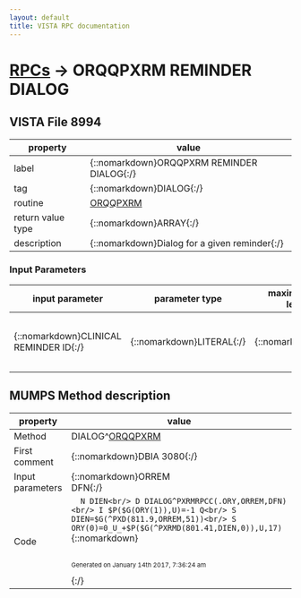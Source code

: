 ```yaml
---
layout: default
title: VISTA RPC documentation
---
```




# [RPCs](TableOfContent.md) &#8594; ORQQPXRM REMINDER DIALOG 


 ## VISTA File 8994 


 property | value 
--- | --- 
 label | {::nomarkdown}ORQQPXRM REMINDER DIALOG{:/}
 tag | {::nomarkdown}DIALOG{:/}
 routine | [ORQQPXRM](http://code.osehra.org/dox/Routine_ORQQPXRM_source.html)
 return value type | {::nomarkdown}ARRAY{:/}
 description | {::nomarkdown}Dialog for a given reminder{:/}

### Input Parameters

| input parameter | parameter type | maximum data length | required | description | 
| --- | --- | --- | --- | --- | 
| {::nomarkdown}CLINICAL REMINDER ID{:/} | {::nomarkdown}LITERAL{:/} | {::nomarkdown}16{:/} | {::nomarkdown}true{:/} | {::nomarkdown}Clinical reminder (ien) from CLINICAL REMINDER DEFINITION file [#811.9]{:/} | 


## MUMPS Method description

 property | value 
 --- | --- 
 Method | DIALOG^[ORQQPXRM](http://code.osehra.org/dox/Routine_ORQQPXRM_source.html)
 First comment | {::nomarkdown}DBIA 3080{:/}
 Input parameters | {::nomarkdown}ORREM<br/>DFN{:/}
 Code | ```  N DIEN<br/> D DIALOG^PXRMRPCC(.ORY,ORREM,DFN)<br/> I $P($G(ORY(1)),U)=-1 Q<br/> S DIEN=$G(^PXD(811.9,ORREM,51))<br/> S ORY(0)=0_U_+$P($G(^PXRMD(801.41,DIEN,0)),U,17)```{::nomarkdown} <br/><br/><p style="font-size: 11px">Generated on January 14th 2017, 7:36:24 am</p>{:/}